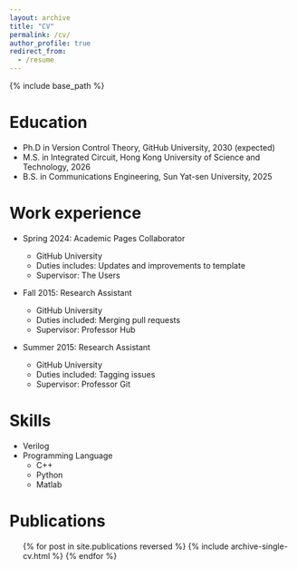```yaml
---
layout: archive
title: "CV"
permalink: /cv/
author_profile: true
redirect_from:
  - /resume
---
```


{% include base_path %}

Education
======
* Ph.D in Version Control Theory, GitHub University, 2030 (expected)
* M.S. in Integrated Circuit, Hong Kong University of Science and Technology, 2026
* B.S. in Communications Engineering, Sun Yat-sen University, 2025

Work experience
======
* Spring 2024: Academic Pages Collaborator
  * GitHub University
  * Duties includes: Updates and improvements to template
  * Supervisor: The Users

* Fall 2015: Research Assistant
  * GitHub University
  * Duties included: Merging pull requests
  * Supervisor: Professor Hub

* Summer 2015: Research Assistant
  * GitHub University
  * Duties included: Tagging issues
  * Supervisor: Professor Git
  
Skills
======
* Verilog
* Programming Language
  * C++
  * Python
  * Matlab

Publications
======
  <ul>{% for post in site.publications reversed %}
    {% include archive-single-cv.html %}
  {% endfor %}</ul>
  
